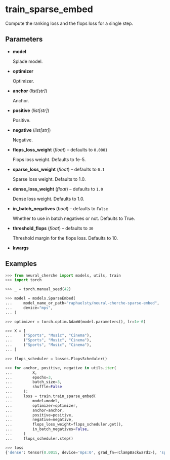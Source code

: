 # train_sparse_embed

Compute the ranking loss and the flops loss for a single step.



## Parameters

- **model**

    Splade model.

- **optimizer**

    Optimizer.

- **anchor** (*list[str]*)

    Anchor.

- **positive** (*list[str]*)

    Positive.

- **negative** (*list[str]*)

    Negative.

- **flops_loss_weight** (*float*) – defaults to `0.0001`

    Flops loss weight. Defaults to 1e-5.

- **sparse_loss_weight** (*float*) – defaults to `0.1`

    Sparse loss weight. Defaults to 1.0.

- **dense_loss_weight** (*float*) – defaults to `1.0`

    Dense loss weight. Defaults to 1.0.

- **in_batch_negatives** (*bool*) – defaults to `False`

    Whether to use in batch negatives or not. Defaults to True.

- **threshold_flops** (*float*) – defaults to `30`

    Threshold margin for the flops loss. Defaults to 10.

- **kwargs**



## Examples

```python
>>> from neural_cherche import models, utils, train
>>> import torch

>>> _ = torch.manual_seed(42)

>>> model = models.SparseEmbed(
...     model_name_or_path="raphaelsty/neural-cherche-sparse-embed",
...     device="mps",
... )

>>> optimizer = torch.optim.AdamW(model.parameters(), lr=1e-6)

>>> X = [
...     ("Sports", "Music", "Cinema"),
...     ("Sports", "Music", "Cinema"),
...     ("Sports", "Music", "Cinema"),
... ]

>>> flops_scheduler = losses.FlopsScheduler()

>>> for anchor, positive, negative in utils.iter(
...         X,
...         epochs=3,
...         batch_size=3,
...         shuffle=False
...     ):
...     loss = train.train_sparse_embed(
...         model=model,
...         optimizer=optimizer,
...         anchor=anchor,
...         positive=positive,
...         negative=negative,
...         flops_loss_weight=flops_scheduler.get(),
...         in_batch_negatives=False,
...     )
...     flops_scheduler.step()

>>> loss
{'dense': tensor(0.0015, device='mps:0', grad_fn=<ClampBackward1>), 'sparse': tensor(1.1921e-07, device='mps:0', grad_fn=<ClampBackward1>), 'flops': tensor(10., device='mps:0', grad_fn=<ClampBackward1>)}
```


